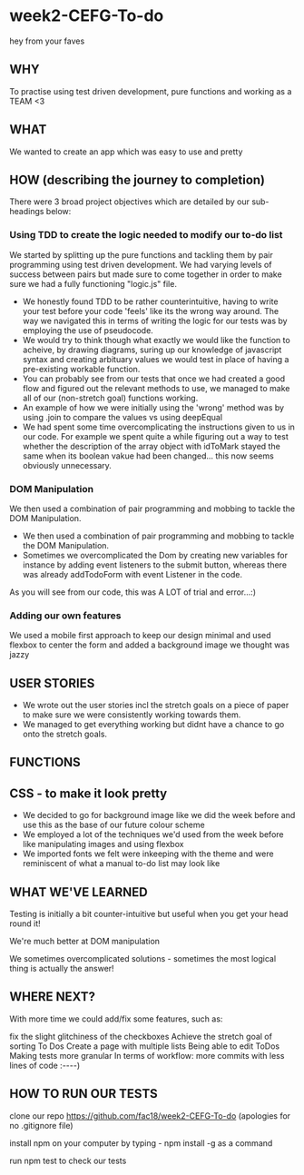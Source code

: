 # week2-CEFG-To-do

hey from your faves



## WHY
To practise using test driven development, pure functions and working as a TEAM <3

## WHAT
We wanted to create an app which was easy to use and pretty

## HOW (describing the journey to completion)
There were 3 broad project objectives which are detailed by our sub-headings below:

### Using TDD to create the logic needed to modify our to-do list
We started by splitting up the pure functions and tackling them by pair programming using test driven development.
We had varying levels of success between pairs but made sure to come together in order to make sure we had a fully functioning "logic.js" file. 

- We honestly found TDD to be rather counterintuitive, having to write your test before your code 'feels' like its the wrong way around. The way we navigated this in terms of writing the logic for our tests was by employing the use of pseudocode.
- We would try to think though what exactly we would like the function to acheive, by drawing diagrams, suring up our knowledge of javascript syntax and creating arbituary values we would test in place of having a pre-existing workable function.
- You can probably see from our tests that once we had created a good flow and figured out the relevant methods to use, we managed to make all of our (non-stretch goal) functions working. 
- An example of how we were initially using the 'wrong' method was by using .join to compare the values vs using deepEqual 
- We had spent some time overcomplicating the instructions given to us in our code. For example we spent quite a while figuring out a way to test whether the description of the array object with idToMark stayed the same when its boolean vakue had been changed... this now seems obviously unnecessary.

### DOM Manipulation
We then used a combination of pair programming and mobbing to tackle the DOM Manipulation. 
- We then used a combination of pair programming and mobbing to tackle the DOM Manipulation. 
- Sometimes we overcomplicated the Dom by creating new variables for instance by adding event listeners to the submit button, whereas there was already addTodoForm with event Listener in the code.

As you will see from our code, this was A LOT of trial and error...:) 
### Adding our own features
We used a mobile first approach to keep our design minimal and used flexbox to center the form and added a background image we thought was jazzy 

## USER STORIES
- We wrote out the user stories incl the stretch goals on a piece of paper to make sure we were consistently working towards them. 
- We managed to get everything working but didnt have a chance to go onto the stretch goals. 

## FUNCTIONS

## CSS - to make it look pretty
- We decided to go for background image like we did the week before and use this as the base of our future colour scheme
- We employed a lot of the techniques we'd used from the week before like manipulating images and using flexbox
- We imported fonts we felt were inkeeping with the theme and were reminiscent of what a manual to-do list may look like

## WHAT WE'VE LEARNED

Testing is initially a bit counter-intuitive but useful when you get your head round it!

We're much better at DOM manipulation 

We sometimes overcomplicated solutions - sometimes the most logical thing is actually the answer! 

## WHERE NEXT?

With more time we could add/fix some features, such as:

fix the slight glitchiness of the checkboxes
Achieve the stretch goal of sorting To Dos
Create a page with multiple lists 
Being able to edit ToDos
Making tests more granular
In terms of workflow: more commits with less lines of code :----) 

## HOW TO RUN OUR TESTS

clone our repo https://github.com/fac18/week2-CEFG-To-do (apologies for no .gitignore file)

install npm on your computer by typing - npm install -g as a command

run npm test to check our tests
